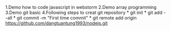 1.Demo how to code javascript in webstorm
2.Demo array programming
3.Demo git basic
4.Following steps to creat git repository
    * git init
    * git add --all
    * git commit -m "First time commit"
    * git remote add origin https://github.com/dangtuantung1993/nodejs.git